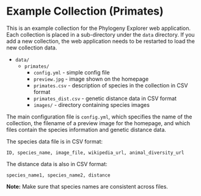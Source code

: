# Example Collection (Primates)

This is an example collection for the Phylogeny Explorer web application. Each collection is placed in a sub-directory under the `data` directory. If you add a new collection, the web application needs to be restarted to load the new collection data.

- `data/`
 	- `primates/`
		- `config.yml` - simple config file
 		- `preview.jpg` - image shown on the homepage
 		- `primates.csv` - description of species in the collection in CSV format
		- `primates_dist.csv` - genetic distance data in CSV format
 		- `images/` - directory containing species images

The main configuration file is `config.yml`, which specifies the name of the collection, the filename of a preview image for the homepage, and which files contain the species information and genetic distance data.

The species data file is in CSV format:

`ID, species_name, image_file, wikipedia_url, animal_diversity_url`

The distance data is also in CSV format:

`species_name1, species_name2, distance`

**Note:** Make sure that species names are consistent across files. 